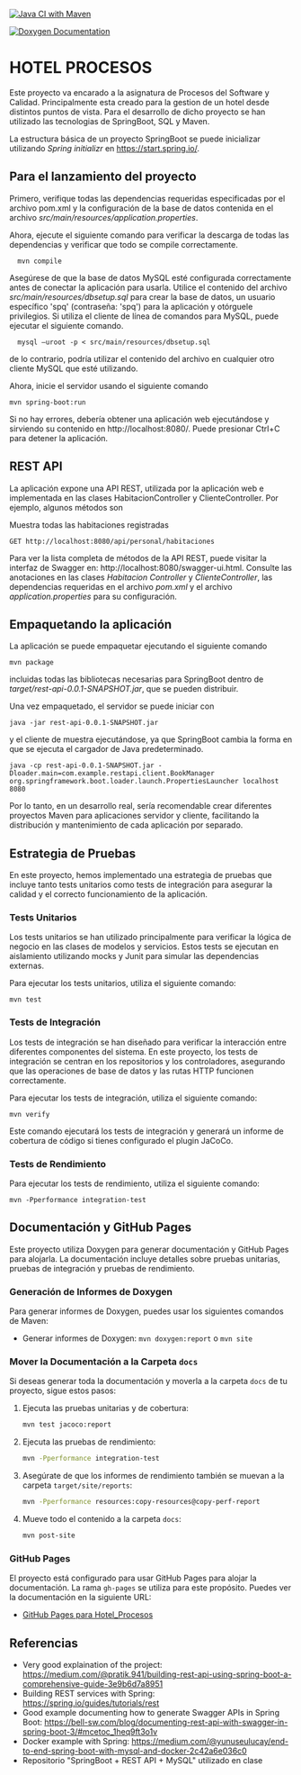 [![Java CI with Maven](https://github.com/Inhar6/Hotel_Procesos/actions/workflows/maven.yml/badge.svg)](https://github.com/Inhar6/Hotel_Procesos/actions/workflows/maven.yml)

[![Doxygen Documentation](https://github.com/Inhar6/Hotel_Procesos/actions/workflows/doxygen.yml/badge.svg)](https://github.com/Inhar6/Hotel_Procesos/actions/workflows/doxygen.yml)

HOTEL PROCESOS
=============================

Este proyecto va encarado a la asignatura de Procesos del Software y Calidad. Principalmente esta creado para la gestion de un hotel desde distintos puntos de vista.
Para el desarrollo de dicho proyecto se han utilizado las tecnologias de SpringBoot, SQL y Maven.

La estructura básica de un proyecto SpringBoot se puede inicializar utilizando *Spring initializr* en https://start.spring.io/.

Para el lanzamiento del proyecto
-------------------------

Primero, verifique todas las dependencias requeridas especificadas por el archivo pom.xml y la configuración de la base de datos contenida en el archivo *src/main/resources/application.properties*.

Ahora, ejecute el siguiente comando para verificar la descarga de todas las dependencias y verificar que todo se compile correctamente.

      mvn compile

Asegúrese de que la base de datos MySQL esté configurada correctamente antes de conectar la aplicación para usarla.
Utilice el contenido del archivo *src/main/resources/dbsetup.sql* para crear la base de datos, un usuario específico 'spq' (contraseña: 'spq') para la aplicación y otórguele privilegios. Si utiliza el cliente de línea de comandos para MySQL, puede ejecutar el siguiente comando.

      mysql –uroot -p < src/main/resources/dbsetup.sql

de lo contrario, podría utilizar el contenido del archivo en cualquier otro cliente MySQL que esté utilizando.

Ahora, inicie el servidor usando el siguiente comando

    mvn spring-boot:run


Si no hay errores, debería obtener una aplicación web ejecutándose y sirviendo su contenido en http://localhost:8080/. Puede presionar Ctrl+C para detener la aplicación.

REST API
--------

La aplicación expone una API REST, utilizada por la aplicación web e implementada en las clases HabitacionController y ClienteController. Por ejemplo, algunos métodos son

Muestra todas las habitaciones registradas

    GET http://localhost:8080/api/personal/habitaciones

Para ver la lista completa de métodos de la API REST, puede visitar la interfaz de Swagger en: http://localhost:8080/swagger-ui.html. Consulte las anotaciones en las clases *Habitacion Controller* y *ClienteController*, las dependencias requeridas en el archivo *pom.xml* y el archivo *application.properties* para su configuración.

Empaquetando la aplicación
-------------------------

La aplicación se puede empaquetar ejecutando el siguiente comando

    mvn package

incluidas todas las bibliotecas necesarias para SpringBoot dentro de *target/rest-api-0.0.1-SNAPSHOT.jar*, que se pueden distribuir.

Una vez empaquetado, el servidor se puede iniciar con

    java -jar rest-api-0.0.1-SNAPSHOT.jar

y el cliente de muestra ejecutándose, ya que SpringBoot cambia la forma en que se ejecuta el cargador de Java predeterminado.

    java -cp rest-api-0.0.1-SNAPSHOT.jar -Dloader.main=com.example.restapi.client.BookManager org.springframework.boot.loader.launch.PropertiesLauncher localhost 8080

Por lo tanto, en un desarrollo real, sería recomendable crear diferentes proyectos Maven para aplicaciones servidor y cliente, facilitando la distribución y mantenimiento de cada aplicación por separado.

Estrategia de Pruebas
---------------------

En este proyecto, hemos implementado una estrategia de pruebas que incluye tanto tests unitarios como tests de integración para asegurar la calidad y el correcto funcionamiento de la aplicación.

### Tests Unitarios

Los tests unitarios se han utilizado principalmente para verificar la lógica de negocio en las clases de modelos y servicios. Estos tests se ejecutan en aislamiento utilizando mocks y Junit para simular las dependencias externas.

Para ejecutar los tests unitarios, utiliza el siguiente comando:

    mvn test

### Tests de Integración

Los tests de integración se han diseñado para verificar la interacción entre diferentes componentes del sistema. En este proyecto, los tests de integración se centran en los repositorios y los controladores, asegurando que las operaciones de base de datos y las rutas HTTP funcionen correctamente.

Para ejecutar los tests de integración, utiliza el siguiente comando:

    mvn verify

Este comando ejecutará los tests de integración y generará un informe de cobertura de código si tienes configurado el plugin JaCoCo.

### Tests de Rendimiento

Para ejecutar los tests de rendimiento, utiliza el siguiente comando:

    mvn -Pperformance integration-test

Documentación y GitHub Pages
----------------------------

Este proyecto utiliza Doxygen para generar documentación y GitHub Pages para alojarla. La documentación incluye detalles sobre pruebas unitarias, pruebas de integración y pruebas de rendimiento.

### Generación de Informes de Doxygen

Para generar informes de Doxygen, puedes usar los siguientes comandos de Maven:

- Generar informes de Doxygen: `mvn doxygen:report` o `mvn site`

### Mover la Documentación a la Carpeta `docs`

Si deseas generar toda la documentación y moverla a la carpeta `docs` de tu proyecto, sigue estos pasos:

1. Ejecuta las pruebas unitarias y de cobertura:
   ```bash
   mvn test jacoco:report
   ```

2. Ejecuta las pruebas de rendimiento:
   ```bash
   mvn -Pperformance integration-test
   ```

3. Asegúrate de que los informes de rendimiento también se muevan a la carpeta `target/site/reports`:
   ```bash
   mvn -Pperformance resources:copy-resources@copy-perf-report
   ```

4. Mueve todo el contenido a la carpeta `docs`:
   ```bash
   mvn post-site
   ```

### GitHub Pages

El proyecto está configurado para usar GitHub Pages para alojar la documentación. La rama `gh-pages` se utiliza para este propósito. Puedes ver la documentación en la siguiente URL:

- [GitHub Pages para Hotel_Procesos](https://inhar6.github.io/Hotel_Procesos)


Referencias
----------

* Very good explaination of the project: https://medium.com/@pratik.941/building-rest-api-using-spring-boot-a-comprehensive-guide-3e9b6d7a8951 
* Building REST services with Spring: https://spring.io/guides/tutorials/rest
* Good example documenting how to generate Swagger APIs in Spring Boot: https://bell-sw.com/blog/documenting-rest-api-with-swagger-in-spring-boot-3/#mcetoc_1heq9ft3o1v 
* Docker example with Spring: https://medium.com/@yunuseulucay/end-to-end-spring-boot-with-mysql-and-docker-2c42a6e036c0
* Repositorio "SpringBoot + REST API + MySQL" utilizado en clase



